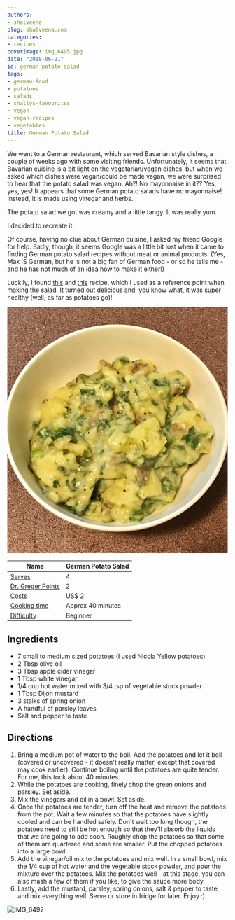 ```yaml
---
authors:
- shalveena
blog: shalveena.com
categories:
- recipes
coverImage: img_6495.jpg
date: "2018-06-21"
id: german-potato-salad
tags:
- german-food
- potatoes
- salads
- shallys-favourites
- vegan
- vegan-recipes
- vegetables
title: German Potato Salad
---
```


We went to a German restaurant, which served Bavarian style dishes, a couple of weeks ago with some visiting friends. Unfortunately, it seems that Bavarian cuisine is a bit light on the vegetarian/vegan dishes, but when we asked which dishes were vegan/could be made vegan, we were surprised to hear that the potato salad was vegan. Ah?! No mayonnaise in it?? Yes, yes, yes! It appears that some German potato salads have no mayonnaise! Instead, it is made using vinegar and herbs.

The potato salad we got was creamy and a little tangy. It was really yum.

I decided to recreate it.

Of course, having no clue about German cuisine, I asked my friend Google for help. Sadly, though, it seems Google was a little bit lost when it came to finding German potato salad recipes without meat or animal products. (Yes, Max IS German, but he is not a big fan of German food - or so he tells me - and he has not much of an idea how to make it either!)

Luckily, I found [this](http://susikochenundbacken.blogspot.com/2010/07/oma-ingrids-german-potato-salad.html?m=1) and [this](https://www.eyecandypopper.com/german-style-potato-salad-vegan-no-mayonnaise/) recipe, which I used as a reference point when making the salad. It turned out delicious and, you know what, it was super healthy (well, as far as potatoes go)!

![IMG_6495](images/img_6495.jpg)

| Name | German Potato Salad |
| --- | --- |
| [Serves](https://shalveena.com/serving-sizes/) | 4 |
| [Dr. Greger Points](https://shalveena.com/dr-greger-points/) | 2 |
| [Costs](https://shalveena.com/costs/) | US$ 2 |
| [Cooking time](https://shalveena.com/cooking-times/) | Approx 40 minutes |
| [Difficulty](https://shalveena.com/difficulty-levels/) | Beginner |

## Ingredients

- 7 small to medium sized potatoes (I used Nicola Yellow potatoes)
- 2 Tbsp olive oil
- 3 Tbsp apple cider vinegar
- 1 Tbsp white vinegar
- 1/4 cup hot water mixed with 3/4 tsp of vegetable stock powder
- 1 Tbsp Dijon mustard
- 3 stalks of spring onion
- A handful of parsley leaves
- Salt and pepper to taste

## Directions

1. Bring a medium pot of water to the boil. Add the potatoes and let it boil (covered or uncovered - it doesn't really matter, except that covered may cook earlier). Continue boiling until the potatoes are quite tender. For me, this took about 40 minutes.
2. While the potatoes are cooking, finely chop the green onions and parsley. Set aside.
3. Mix the vinegars and oil in a bowl. Set aside.
4. Once the potatoes are tender, turn off the heat and remove the potatoes from the pot. Wait a few minutes so that the potatoes have slightly cooled and can be handled safely. Don't wait too long though, the potatoes need to still be hot enough so that they'll absorb the liquids that we are going to add soon. Roughly chop the potatoes so that some of them are quartered and some are smaller. Put the chopped potatoes into a large bowl.
5. Add the vinegar/oil mix to the potatoes and mix well. In a small bowl, mix the 1/4 cup of hot water and the vegetable stock powder, and pour the mixture over the potatoes. Mix the potatoes well - at this stage, you can also mash a few of them if you like, to give the sauce more body.
6. Lastly, add the mustard, parsley, spring onions, salt & pepper to taste, and mix everything well. Serve or store in fridge for later. Enjoy :)

![IMG_6492](images/img_6492.jpg)
